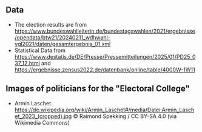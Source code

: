 ## Data
- The election results are from https://www.bundeswahlleiterin.de/bundestagswahlen/2021/ergebnisse/opendata/btw21/20240211_wdhwahl-vgl2021/daten/gesamtergebnis_01.xml
- Statistical Data from https://www.destatis.de/DE/Presse/Pressemitteilungen/2025/01/PD25_037_12.html and https://ergebnisse.zensus2022.de/datenbank/online/table/4000W-1W11

## Images of politicians for the "Electoral College"
- Armin Laschet https://de.wikipedia.org/wiki/Armin_Laschet#/media/Datei:Armin_Laschet_2023_(cropped).jpg © Raimond Spekking / CC BY-SA 4.0 (via Wikimedia Commons)